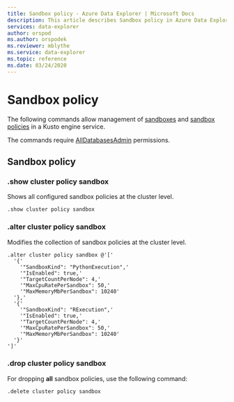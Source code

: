 ```yaml
---
title: Sandbox policy - Azure Data Explorer | Microsoft Docs
description: This article describes Sandbox policy in Azure Data Explorer.
services: data-explorer
author: orspod
ms.author: orspodek
ms.reviewer: mblythe
ms.service: data-explorer
ms.topic: reference
ms.date: 03/24/2020
---
```

# Sandbox policy

The following commands allow management of [sandboxes](../concepts/sandboxes.md) and [sandbox policies](sandboxpolicy.md)
in a Kusto engine service.

The commands require [AllDatabasesAdmin](access-control/role-based-authorization.md) permissions.

## Sandbox policy

### .show cluster policy sandbox

Shows all configured sandbox policies at the cluster level.

```kusto
.show cluster policy sandbox
```

### .alter cluster policy sandbox

Modifies the collection of sandbox policies at the cluster level.

```kusto
.alter cluster policy sandbox @'['
  '{'
    '"SandboxKind": "PythonExecution",'
    '"IsEnabled": true,'
    '"TargetCountPerNode": 4,'
    '"MaxCpuRatePerSandbox": 50,'
    '"MaxMemoryMbPerSandbox": 10240'
  '},'
  '{'
    '"SandboxKind": "RExecution",'
    '"IsEnabled": true,'
    '"TargetCountPerNode": 4,'
    '"MaxCpuRatePerSandbox": 50,'
    '"MaxMemoryMbPerSandbox": 10240'
  '}'
']'
```

### .drop cluster policy sandbox

For dropping **all** sandbox policies, use the following command:

```kusto
.delete cluster policy sandbox
```

